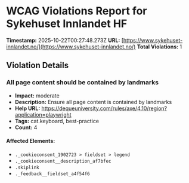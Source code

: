 # WCAG Violations Report for Sykehuset Innlandet HF

**Timestamp:** 2025-10-22T00:27:48.273Z
**URL:** [https://www.sykehuset-innlandet.no/](https://www.sykehuset-innlandet.no/)
**Total Violations:** 1

## Violation Details

### All page content should be contained by landmarks

- **Impact:** moderate
- **Description:** Ensure all page content is contained by landmarks
- **Help URL:** https://dequeuniversity.com/rules/axe/4.10/region?application=playwright
- **Tags:** cat.keyboard, best-practice
- **Count:** 4

#### Affected Elements:

- `._cookieconsent_1902723 > fieldset > legend`
- `._cookieconsent__description_af7bfec`
- `.skiplink`
- `._feedback__fieldset_a4f54f6`
